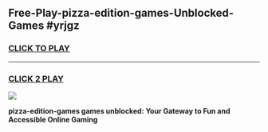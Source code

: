 
## Free-Play-pizza-edition-games-Unblocked-Games #yrjgz
<h3>
<a href="https://news.freeplayer.one?title=pizza-edition-games&ref=8M">CLICK TO PLAY</a></h3>
<hr>

<h3>
<a href="https://news.freeplayer.one?title=pizza-edition-games&ref=8M">CLICK 2 PLAY</a>
  
</h3>

<a href="https://news.freeplayer.one?title=pizza-edition-games&ref=8M"><img src="https://clearcache.store/games.png"></a>


**pizza-edition-games games unblocked: Your Gateway to Fun and Accessible Online Gaming**
